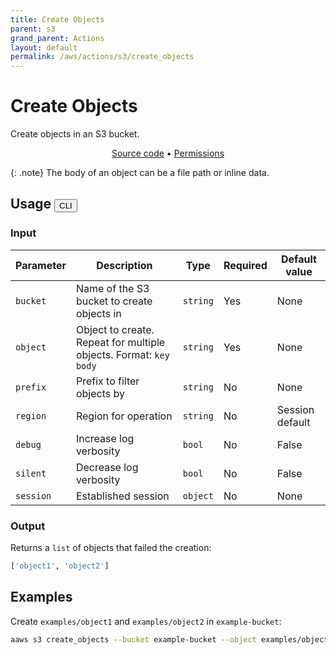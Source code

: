 ```yaml
---
title: Create Objects
parent: s3
grand_parent: Actions
layout: default
permalink: /aws/actions/s3/create_objects
---
```


# Create Objects

Create objects in an S3 bucket.

<p align="center">
   <a href="https://github.com/avtomat-hub/avtomat-aws/tree/main/avtomat_aws/services/s3/create_objects.py">Source code</a> •
   <a href="/aws/permissions/s3/create_objects">Permissions</a>
</p>

{: .note}
The body of an object can be a file path or inline data.

## Usage <button id="toggleButton" class="btn fs-3" onclick="toggleTables()">CLI</button>

<div markdown="1" id="cli" style="display: block;">

### Input

| Parameter | Description                                                       | Type     | Required | Default value   |
|-----------|-------------------------------------------------------------------|----------|----------|-----------------|
| `bucket`  | Name of the S3 bucket to create objects in                        | `string` | Yes      | None            |
| `object`  | Object to create. Repeat for multiple objects. Format: `key body` | `string` | Yes      | None            |
| `prefix`  | Prefix to filter objects by                                       | `string` | No       | None            |
| `region`  | Region for operation                                              | `string` | No       | Session default |
| `debug`   | Increase log verbosity                                            | `bool`   | No       | False           |
| `silent`  | Decrease log verbosity                                            | `bool`   | No       | False           |
| `session` | Established session                                               | `object` | No       | None            |

### Output

Returns a `list` of objects that failed the creation:

```python
['object1', 'object2']
```

## Examples

Create `examples/object1` and `examples/object2` in `example-bucket`:

```bash
aaws s3 create_objects --bucket example-bucket --object examples/object1 /path/to/file --object examples/object2 "inline data"
```

</div>

<div markdown="1" id="prog" style="display: none;">

### Input

| Parameter | Description                                                      | Type         | Required | Default value   |
|-----------|------------------------------------------------------------------|--------------|----------|-----------------|
| `bucket`  | Name of the S3 bucket to create objects in                       | `string`     | Yes      | None            |
| `objects` | Objects to create. Format: `[{"Key":"example", "Body": "data"}]` | `list(dict)` | Yes      | None            |
| `prefix`  | Prefix to filter objects by                                      | `string`     | No       | None            |
| `region`  | Region for operation                                             | `string`     | No       | Session default |
| `debug`   | Log verbosity                                                    | `bool`       | No       | False           |
| `session` | Established session                                              | `object`     | No       | None            |

### Output

Returns a `list` of objects that failed the creation:

```python
['object1', 'object2']
```

## Examples

Create `examples/object1` and `examples/object2` in `example-bucket`:

```python
from avtomat_aws import s3

response = s3.create_objects(bucket='example-bucket',
                             objects=[{"Key": "examples/object1", "Body": "/path/to/file"},
                                      {"Key": "examples/object2", "Body": "inline data"}])
```

</div>

<script>
  function toggleTables() {
    var cli = document.getElementById("cli");
    var prog = document.getElementById("prog");
    var toggleButton = document.getElementById("toggleButton");
    if (cli.style.display === "none") {
      cli.style.display = "block";
      prog.style.display = "none";
      toggleButton.innerHTML = "CLI";
    } else {
      cli.style.display = "none";
      prog.style.display = "block";
      toggleButton.innerHTML = "Programmatic";
    } 
  }
</script>
